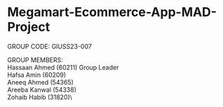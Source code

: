 # Megamart-Ecommerce-App-MAD-Project

GROUP CODE: GIUSS23-007

GROUP MEMBERS:\
Hassaan Ahmed (60211) Group Leader\
Hafsa Amin (60209)\
Aneeq Ahmed (54365)\
Areeba Kanwal (54338)\
Zohaib Habib (31820)\
